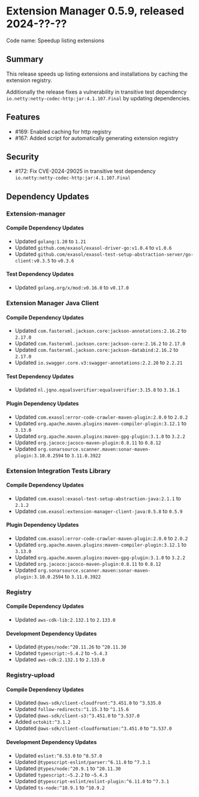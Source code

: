 # Extension Manager 0.5.9, released 2024-??-??

Code name: Speedup listing extensions

## Summary

This release speeds up listing extensions and installations by caching the extension registry.

Additionally the release fixes a vulnerability in transitive test dependency `io.netty:netty-codec-http:jar:4.1.107.Final` by updating dependencies.

## Features

* #169: Enabled caching for http registry
* #167: Added script for automatically generating extension registry

## Security

* #172: Fix CVE-2024-29025 in transitive test dependency `io.netty:netty-codec-http:jar:4.1.107.Final`
## Dependency Updates

### Extension-manager

#### Compile Dependency Updates

* Updated `golang:1.20` to `1.21`
* Updated `github.com/exasol/exasol-driver-go:v1.0.4` to `v1.0.6`
* Updated `github.com/exasol/exasol-test-setup-abstraction-server/go-client:v0.3.5` to `v0.3.6`

#### Test Dependency Updates

* Updated `golang.org/x/mod:v0.16.0` to `v0.17.0`

### Extension Manager Java Client

#### Compile Dependency Updates

* Updated `com.fasterxml.jackson.core:jackson-annotations:2.16.2` to `2.17.0`
* Updated `com.fasterxml.jackson.core:jackson-core:2.16.2` to `2.17.0`
* Updated `com.fasterxml.jackson.core:jackson-databind:2.16.2` to `2.17.0`
* Updated `io.swagger.core.v3:swagger-annotations:2.2.20` to `2.2.21`

#### Test Dependency Updates

* Updated `nl.jqno.equalsverifier:equalsverifier:3.15.8` to `3.16.1`

#### Plugin Dependency Updates

* Updated `com.exasol:error-code-crawler-maven-plugin:2.0.0` to `2.0.2`
* Updated `org.apache.maven.plugins:maven-compiler-plugin:3.12.1` to `3.13.0`
* Updated `org.apache.maven.plugins:maven-gpg-plugin:3.1.0` to `3.2.2`
* Updated `org.jacoco:jacoco-maven-plugin:0.8.11` to `0.8.12`
* Updated `org.sonarsource.scanner.maven:sonar-maven-plugin:3.10.0.2594` to `3.11.0.3922`

### Extension Integration Tests Library

#### Compile Dependency Updates

* Updated `com.exasol:exasol-test-setup-abstraction-java:2.1.1` to `2.1.2`
* Updated `com.exasol:extension-manager-client-java:0.5.8` to `0.5.9`

#### Plugin Dependency Updates

* Updated `com.exasol:error-code-crawler-maven-plugin:2.0.0` to `2.0.2`
* Updated `org.apache.maven.plugins:maven-compiler-plugin:3.12.1` to `3.13.0`
* Updated `org.apache.maven.plugins:maven-gpg-plugin:3.1.0` to `3.2.2`
* Updated `org.jacoco:jacoco-maven-plugin:0.8.11` to `0.8.12`
* Updated `org.sonarsource.scanner.maven:sonar-maven-plugin:3.10.0.2594` to `3.11.0.3922`

### Registry

#### Compile Dependency Updates

* Updated `aws-cdk-lib:2.132.1` to `2.133.0`

#### Development Dependency Updates

* Updated `@types/node:^20.11.26` to `^20.11.30`
* Updated `typescript:~5.4.2` to `~5.4.3`
* Updated `aws-cdk:2.132.1` to `2.133.0`

### Registry-upload

#### Compile Dependency Updates

* Updated `@aws-sdk/client-cloudfront:^3.451.0` to `^3.535.0`
* Updated `follow-redirects:^1.15.3` to `^1.15.6`
* Updated `@aws-sdk/client-s3:^3.451.0` to `^3.537.0`
* Added `octokit:^3.1.2`
* Updated `@aws-sdk/client-cloudformation:^3.451.0` to `^3.537.0`

#### Development Dependency Updates

* Updated `eslint:^8.53.0` to `^8.57.0`
* Updated `@typescript-eslint/parser:^6.11.0` to `^7.3.1`
* Updated `@types/node:^20.9.1` to `^20.11.30`
* Updated `typescript:~5.2.2` to `~5.4.3`
* Updated `@typescript-eslint/eslint-plugin:^6.11.0` to `^7.3.1`
* Updated `ts-node:^10.9.1` to `^10.9.2`
